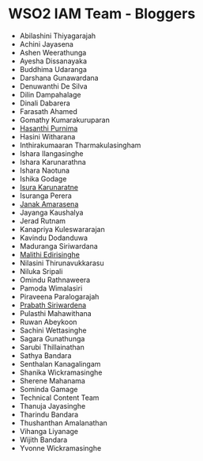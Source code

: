 # WSO2 IAM Team - Bloggers

* Abilashini Thiyagarajah
* Achini Jayasena
* Ashen Weerathunga
* Ayesha Dissanayaka
* Buddhima Udaranga
* Darshana Gunawardana 
* Denuwanthi De Silva
* Dilin Dampahalage
* Dinali Dabarera
* Farasath Ahamed
* Gomathy Kumarakuruparan
* [Hasanthi Purnima](https://medium.com/@hasanthipurnimadissanayake)
* Hasini Witharana
* Inthirakumaaran Tharmakulasingham
* Ishara Ilangasinghe
* Ishara Karunarathna
* Ishara Naotuna
* Ishika Godage
* [Isura Karunaratne](https://medium.com/@isurakarunaratne)
* Isuranga Perera
* [Janak Amarasena](https://medium.com/@janakda)
* Jayanga Kaushalya
* Jerad Rutnam
* Kanapriya Kuleswararajan
* Kavindu Dodanduwa
* Maduranga Siriwardana
* [Malithi Edirisinghe](http://malithiedirisinghe.blogspot.com)
* Nilasini Thirunavukkarasu
* Niluka Sripali
* Omindu Rathnaweera
* Pamoda Wimalasiri
* Piraveena Paralogarajah
* [Prabath Siriwardena](http://blog.facilelogin.com)
* Pulasthi Mahawithana
* Ruwan Abeykoon
* Sachini Wettasinghe
* Sagara Gunathunga
* Sarubi Thillainathan
* Sathya Bandara 
* Senthalan Kanagalingam
* Shanika Wickramasinghe
* Sherene Mahanama
* Sominda Gamage
* Technical Content Team
* Thanuja Jayasinghe
* Tharindu Bandara
* Thushanthan Amalanathan
* Vihanga Liyanage
* Wijith Bandara
* Yvonne Wickramasinghe
